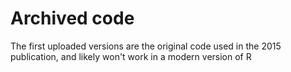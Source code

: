 # Archived code

The first uploaded versions are the original code used in the 2015 publication, and likely won't work in a modern version of R
